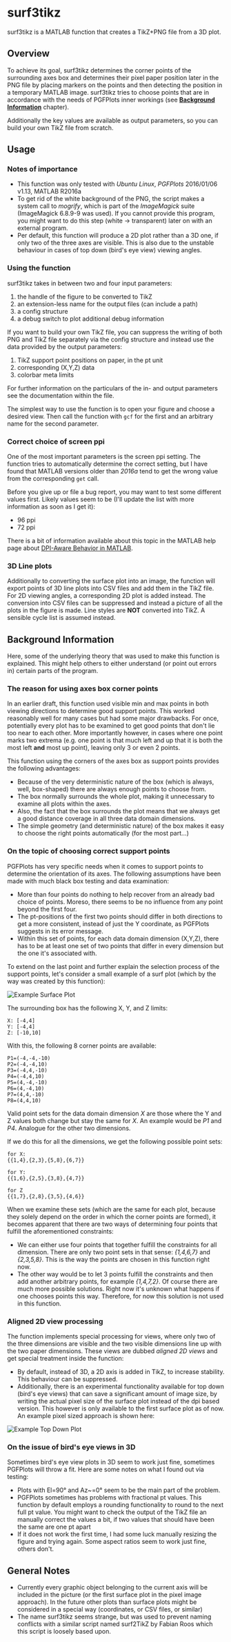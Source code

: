 # surf3tikz

surf3tikz is a MATLAB function that creates a TikZ+PNG file from a 3D plot.


## Overview

To achieve its goal, surf3tikz determines the corner points of the surrounding axes box and
determines their pixel paper position later in the PNG file by placing markers on the points and
then detecting the position in a temporary MATLAB image. surf3tikz tries to choose points that are
in accordance with the needs of PGFPlots inner workings (see **[Background
Information](#background-information)** chapter).

Additionally the key values are available as output parameters, so you can build your own TikZ file
from scratch.


## Usage

### Notes of importance

* This function was only tested with _Ubuntu Linux_, _PGFPlots_ 2016/01/06 v1.13, MATLAB R2016a
* To get rid of the white background of the PNG, the script makes a system call to _mogrify_, which is part
  of the _ImageMagick_ suite (ImageMagick 6.8.9-9 was used). If you cannot provide this program, you
  might want to do this step (white -> transparent) later on with an external program.
* Per default, this function will produce a 2D plot rather than a 3D one, if only two of the three axes
  are visible. This is also due to the unstable behaviour in cases of top down (bird's eye view)
  viewing angles.

### Using the function

surf3tikz takes in between two and four input parameters:

1. the handle of the figure to be converted to TikZ
2. an extension-less name for the output files (can include a path)
3. a config structure
4. a debug switch to plot additional debug information

If you want to build your own TikZ file, you can suppress the writing of both PNG and TikZ file
separately via the config structure and instead use the data provided by the output parameters:

1. TikZ support point positions on paper, in the pt unit
2. corresponding (X,Y,Z) data 
3. colorbar meta limits

For further information on the particulars of the in- and output parameters see the documentation
within the file.

The simplest way to use the function is to open your figure and choose a desired view. Then call the
function with `gcf` for the first and an arbitrary name for the second parameter.

### Correct choice of screen ppi

One of the most important parameters is the screen ppi setting. The function tries to automatically
determine the correct setting, but I have found that MATLAB versions older than _2016a_ tend to get
the wrong value from the corresponding `get` call.

Before you give up or file a bug report, you may want to test some different values first. Likely
values seem to be (I'll update the list with more information as soon as I get it):

* 96 ppi
* 72 ppi

There is a bit of information available about this topic in the MATLAB help page about
[DPI-Aware Behavior in MATLAB](http://de.mathworks.com/help/matlab/creating_guis/dpi-aware-behavior-in-matlab.html).

### 3D Line plots

Additionally to converting the surface plot into an image, the function will export points of 3D
line plots into CSV files and add them in the TikZ file. For 2D viewing angles, a corresponding 2D
plot is added instead. The conversion into CSV files can be suppressed and instead a picture of all
the plots in the figure is made. Line styles are **NOT** converted into TikZ. A sensible cycle list
is assumed instead.


## Background Information

Here, some of the underlying theory that was used to make this function is explained. This might
help others to either understand (or point out errors in) certain parts of the program.

### The reason for using axes box corner points

In an earlier draft, this function used visible min and max points in both viewing directions to
determine good support points. This worked reasonably well for many cases but had some major
drawbacks. For once, potentially every plot has to be examined to get good points that don't lie
too near to each other. More importantly however, in cases where one point marks two extrema
(e.g. one point is that much left and up that it is both the most left **and** most up point),
leaving only 3 or even 2 points.

This function using the corners of the axes box as support points provides the following advantages:

* Because of the very deterministic nature of the box (which is always, well, box-shaped) there are
   always enough points to choose from.
* The box normally surrounds the whole plot, making it unnecessary to examine all plots within the
   axes.
* Also, the fact that the box surrounds the plot means that we always get a good distance coverage
  in all three data domain dimensions.
* The simple geometry (and deterministic nature) of the box makes it easy to choose the right
   points automatically (for the most part...)

### On the topic of choosing correct support points

PGFPlots has very specific needs when it comes to support points to determine the orientation of its
axes. The following assumptions have been made with much black box testing and data examination:

* More than four points do nothing to help recover from an already bad choice of points. Moreso,
  there seems to be no influence from any point beyond the first four.
* The pt-positions of the first two points should differ in both directions to get a more consistent,
  instead of just the Y coordinate, as PGFPlots suggests in its error message.
* Within this set of points, for each data domain dimension (X,Y,Z), there has to be at least one set
  of two points that differ in every dimension but the one it's associated with.

To extend on the last point and further explain the selection process of the support points, let's
consider a small example of a surf plot (which by the way was created by this function):

![Example Surface Plot](surf_example.png)

The surrounding box has the following X, Y, and Z limits:

```
X: [-4,4]
Y: [-4,4]
Z: [-10,10]
```

With this, the following 8 corner points are available:

```
P1=(-4,-4,-10)
P2=(-4,-4,10)
P3=(-4,4,-10)
P4=(-4,4,10)
P5=(4,-4,-10)
P6=(4,-4,10)
P7=(4,4,-10)
P8=(4,4,10)
```

Valid point sets for the data domain dimension _X_ are those where the Y and Z values both change but
stay the same for _X_. An example would be _P1_ and _P4_. Analogue for the other two dimensions.

If we do this for all the dimensions, we get the following possible point sets:

```
for X:
{{1,4},{2,3},{5,8},{6,7}}

for Y:
{{1,6},{2,5},{3,8},{4,7}}

for Z
{{1,7},{2,8},{3,5},{4,6}}
```

When we examine these sets (which are the same for each plot, because they solely depend on the
order in which the corner points are formed), it becomes apparent that there are two ways of
determining four points that fulfill the aforementioned constraints:

* We can either use four points that together fulfill the constraints for all dimension. There are
  only two point sets in that sense: _{1,4,6,7}_ and _{2,3,5,8}_. This is the way the points are
  chosen in this function right now.
* The other way would be to let 3 points fulfill the constraints and then add another arbitrary
  points, for example _{1,4,7,2}_. Of course there are much more possible solutions. Right now it's
  unknown what happens if one chooses points this way. Therefore, for now this solution is not used
  in this function.

### Aligned 2D view processing

The function implements special processing for views, where only two of the three dimensions are
visible and the two visible dimensions line up with the two paper dimensions. These views are dubbed
*aligned 2D views* and get special treatment inside the function:

* By default, instead of 3D, a 2D axis is added in TikZ, to increase stability. This behaviour can
  be suppressed.
* Additionally, there is an experimental functionality available for top down (bird's eye views)
  that can save a significant amount of image size, by writing the actual pixel size of the surface
  plot instead of the dpi based version. This however is only available to the first surface plot as
  of now. An example pixel sized approach is shown here:

![Example Top Down Plot](image_sc_plot.png)


### On the issue of bird's eye views in 3D

Sometimes bird's eye view plots in 3D seem to work just fine, sometimes PGFPlots will throw a fit. Here
are some notes on what I found out via testing:

* Plots with El=90° and Az~=0° seem to be the main part of the problem.
* PGFPlots sometimes has problems with fractional pt values. This function by default employs a
  rounding functionality to round to the next full pt value. You might want to check the output of
  the TikZ file an manually correct the values a bit, if two values that should have been the same
  are one pt apart
* If it does not work the first time, I had some luck manually resizing the figure and trying again.
  Some aspect ratios seem to work just fine, others don't.


## General Notes

* Currently every graphic object belonging to the current axis will be included in the picture (or
  the first surface plot in the pixel image approach). In the future other plots than surface plots
  might be considered in a special way (coordinates, or CSV files, or similar)
* The name surf3tikz seems strange, but was used to prevent naming conflicts with a similar script
  named surf2TikZ by Fabian Roos which this script is loosely based upon.
